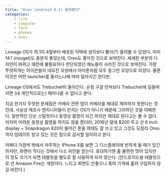 ```yaml
---
title: "Oreo (android 8.1) 올려봤다"
categories:
    - life
    - computer
    - tech
    - phones
    - oses
---
```


Lineage OS가 15.1이 4월부터 배포된 덕택에 생각보다 빨리(?) 올려볼 수 있었다. 이미 14.1 (nougat)도 충분히 좋았는데, Oreo도 좋아진 것으로 보여진다. 세세한 부분의 디자인이 바뀌고 예전에 불필요하다 판단되었던 메뉴들이 사라진 것으로 보여진다. 가장 뚜렷하게는 아이콘들이 네모진 모양에서 아이폰처럼 모두 동그란 모양으로 되었다. 물론 이것은 어떤 launcher를 돌리느냐에 따라 달라지긴 한다만.

Lineage OS에서도 Trebuchet이 돌아간다. 순정 구글 런쳐보다 Trebuchet에 길들여지면 (내 개인적으로는) 헤어나올 수 없다고 본다. 

지금 한가지 뚜렷한 문제점은 카메라 관련 앱이 카메라를 제대로 제어하지 못한다는 것인데, 사실상 제조사 엔지니어들이 만지는 OS가 아니기 때문에 그러하단 것을 이해한다. 일반적인 단순 스틸컷이나 동영상 촬영이 되긴 하지만 제대로 된다고는 볼 수 없다. 어차피 어려운 동영상 촬영을 하지도 않을 뿐더러, 2016년 말에 $200 주고 산 6 inch display + Snapdragon 820이 들어간 폰을 여태도 잘 쓰고 있고 그것도 모잘라 Oreo까지 업데이트 받고 있는 것은 참으로 감사할 일이라고 본다. 

어쩌다 가끔씩 밖에서 마주하는 iPhone X를 보면 그 디스플레이에 반하게 될 때가 있긴 하지만, 화면이 작다는 것에서 다소 위안을 얻는다. 휴대하기엔 좀 불편한 맛이 있지만 이 정도 크기가 되면 태블릿을 별도로 잘 사용하게 되지 않는다. (안드로이드용 테블릿으로 산 Amazon Fire는 개망이다. 느리고 화면도 안좋으니 혹여 가격에 홀려 구입하지 않길 바란다.)